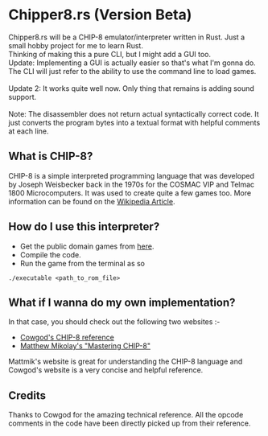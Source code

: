 # Chipper8.rs (Version Beta)
Chipper8.rs will be a CHIP-8 emulator/interpreter written in Rust. Just a small hobby project for me to learn Rust.  
Thinking of making this a pure CLI, but I might add a GUI too.\
Update: Implementing a GUI is actually easier so that's what I'm gonna do. The CLI will just refer to the ability to use the command line to load games.\
\
Update 2: It works quite well now. Only thing that remains is adding sound support.\
\
Note: The disassembler does not return actual syntactically correct code. It just converts the program bytes into a textual format with helpful comments at each line.

## What is CHIP-8?
CHIP-8 is a simple interpreted programming language that was developed by Joseph Weisbecker back in the 1970s for the COSMAC VIP and Telmac 1800 Microcomputers. It was used to create quite a few games too. More information can be found on the [Wikipedia Article](https://en.wikipedia.org/wiki/CHIP-8).

## How do I use this interpreter?
- Get the public domain games from [here](https://www.zophar.net/pdroms/chip8/chip-8-games-pack.html#:~:text=They%20are%3A%2015%20Puzzle%2C%20Blinky,%2C%20UFO%2C%20Vbrix%20and%20Wipeoff.).  
- Compile the code.  
- Run the game from the terminal as so  
```
./executable <path_to_rom_file>
```

## What if I wanna do my own implementation?
In that case, you should check out the following two websites :-
- [Cowgod's CHIP-8 reference](http://devernay.free.fr/hacks/chip8/C8TECH10.HTM)  
- [Matthew Mikolay's "Mastering CHIP-8"](http://mattmik.com/files/chip8/mastering/chip8.html)  

Mattmik's website is great for understanding the CHIP-8 language and Cowgod's website is a very concise and helpful reference.

## Credits
Thanks to Cowgod for the amazing technical reference. All the opcode comments in the code have been directly picked up from their reference.
